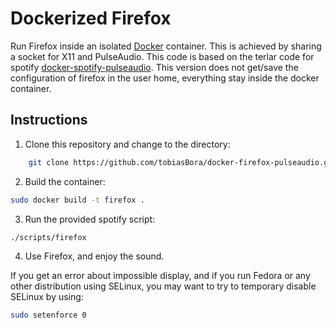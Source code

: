# Dockerized Firefox

Run Firefox inside an isolated [Docker](http://www.docker.io) container. This is achieved by sharing a socket for X11 and PulseAudio. This code is based on the terlar code for spotify [docker-spotify-pulseaudio](https://github.com/terlar/docker-spotify-pulseaudio). This version does not get/save the configuration of firefox in the user home, everything stay inside the docker container.


## Instructions

1. Clone this repository and change to the directory:

  ```sh
	  git clone https://github.com/tobiasBora/docker-firefox-pulseaudio.git && cd docker-firefox-pulseaudio
  ```

2. Build the container:

  ```sh
  sudo docker build -t firefox .
  ```

3. Run the provided spotify script:

  ```sh
  ./scripts/firefox
  ```

4. Use Firefox, and enjoy the sound.

If you get an error about impossible display, and if you run Fedora or any other distribution using SELinux, you may want to try to temporary disable SELinux by using:

   ```sh
   sudo setenforce 0
   ```
